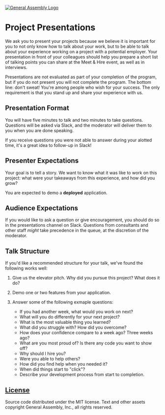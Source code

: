 [![General Assembly Logo](https://camo.githubusercontent.com/1a91b05b8f4d44b5bbfb83abac2b0996d8e26c92/687474703a2f2f692e696d6775722e636f6d2f6b6538555354712e706e67)](https://generalassemb.ly/education/web-development-immersive)

# Project Presentations

We ask you to present your projects because we believe it is important for you
to not only know how to talk about your work, but to be able to talk about your
experience working on a project with a potential employer. Your presentation in
front of your colleagues should help you prepare a short list of talking points
you can share at the Meet & Hire event, as well as in interviews.

Presentations are not evaluated as part of your completion of the program, but
if you do not present you will not complete the program. The bottom line: don't
sweat! You're among people who wish for your success. The only requirement is
that you stand up and share your experience with us.

## Presentation Format

You will have five minutes to talk and two minutes to take questions. Questions
will be asked via Slack, and the moderator will deliver them to you when you are
done speaking.

If you receive questions you were not able to answer during your alotted time,
it's a great idea to follow-up in Slack!

## Presenter Expectations

Your goal is to tell a story. We want to know what it was like to work on this
project: what were your takeaways from this experience, and how did you grow?

You are expected to demo a **deployed** application.

## Audience Expectations

If you would like to ask a question or give encouragement, you should do so in
the presentations channel on Slack. Questions from consultants and other staff
*might* take precedence in the queue, at the discretion of the moderator.

## Talk Structure

If you'd like a recommended structure for your talk, we've found the following
works well:

1.  Give us the elevator pitch. Why did you pursue this project? What does it
    do?
1.  Demo one or two features from your application.
1.  Answer some of the following exmaple questions:

    -   If you had another week, what would you work on next?
    -   What will you do differently for your next project?
    -   What is the most valuable thing you learned?
    -   What did you struggle with? How did you overcome?
    -   How does your confidence compare to a week ago? Three weeks ago?
    -   What are you most proud of? Is there any code you want to show off?
    -   Why should I hire you?
    -   Were you able to help others?
    -   How did you find help when you needed it?
    -   When did things start to "click"?
    -   Describe your development process from start to completion.

## [License](LICENSE)

Source code distributed under the MIT license. Text and other assets copyright
General Assembly, Inc., all rights reserved.

